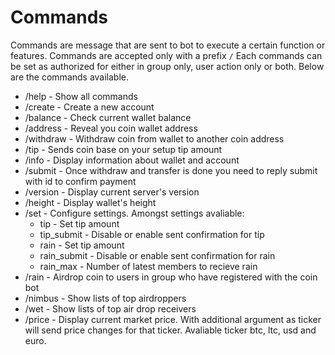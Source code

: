 # Commands

Commands are message that are sent to bot to execute a certain function or features. Commands are accepted only with a prefix `/`
Each commands can be set as authorized for either in group only, user action only or both. Below are the commands available.

* /help - Show all commands
* /create - Create a new account
* /balance - Check current wallet balance
* /address - Reveal you coin wallet address
* /withdraw - Withdraw coin from wallet to another coin address
* /tip - Sends coin base on your setup tip amount
* /info - Display information about wallet and account
* /submit - Once withdraw and transfer is done you need to reply submit with id to confirm payment
* /version - Display current server's version
* /height - Display wallet's height
* /set - Configure settings. Amongst settings avaliable:
    * tip - Set tip amount
    * tip_submit - Disable or enable sent confirmation for tip
    * rain - Set tip amount
    * rain_submit - Disable or enable sent confirmation for rain
    * rain_max - Number of latest members to recieve rain
* /rain - Airdrop coin to users in group who have registered with the coin bot
* /nimbus - Show lists of top airdroppers
* /wet - Show lists of top air drop receivers
* /price - Display current market price. With additional argument as ticker will send price changes for that ticker. Avaliable ticker btc, ltc, usd and euro.
